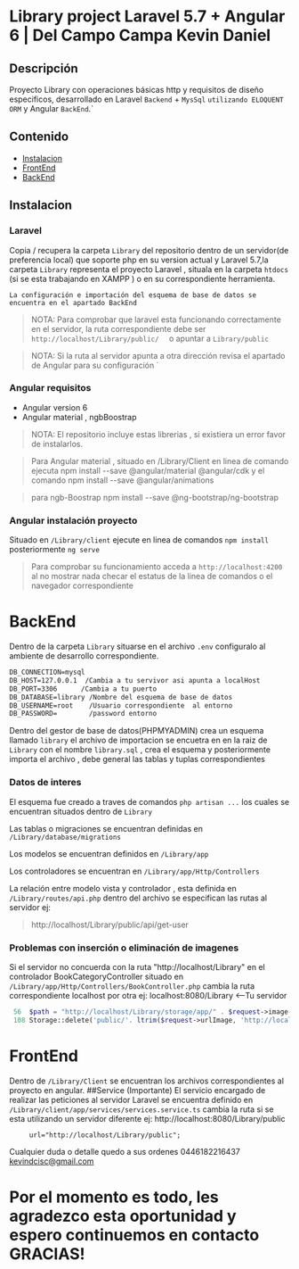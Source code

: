 # Library project Laravel 5.7 + Angular 6 | Del Campo Campa Kevin Daniel
## Descripción
Proyecto Library con operaciones básicas http y requisitos de diseño especificos, desarrollado en Laravel  `Backend` + `MysSql` `utilizando ELOQUENT ORM`
y Angular `BackEnd`.`
## Contenido
- [Instalacion](#instalacion)
- [FrontEnd](#frontEnd)
- [BackEnd](#BackEnd)

## Instalacion
### Laravel
Copia / recupera la carpeta `Library` del repositorio dentro de un servidor(de preferencia local) que soporte php en su version actual y Laravel 5.7,la carpeta `Library` representa el proyecto  Laravel , situala en la carpeta `htdocs` (si se esta trabajando en XAMPP  ) o en su correspondiente herramienta.

`La configuración e importación del esquema de base de datos se encuentra en el apartado BackEnd`
> NOTA: Para comprobar que laravel esta funcionando correctamente en el servidor, la ruta correspondiente debe ser `http://localhost/Library/public/  ` o apuntar a `Library/public`

> NOTA: Si la ruta al servidor apunta a otra dirección revisa el apartado de Angular para su configuración `

### Angular requisitos
- Angular version 6
- Angular material , ngbBoostrap

> NOTA: El repositorio incluye estas librerias , si existiera un error favor de instalarlos.


 > Para Angular material , situado en /Library/Client en linea de     comando   ejecuta npm install --save @angular/material @angular/cdk y el  comando
    npm install --save @angular/animations

> para ngb-Boostrap npm install --save @ng-bootstrap/ng-bootstrap
### Angular instalación proyecto
Situado en `/Library/client` ejecute en linea de comandos `npm install` posteriormente `ng serve`
> Para comprobar su funcionamiento acceda a `http://localhost:4200` al no mostrar nada checar el estatus de la linea de comandos o el navegador correspondiente

# BackEnd

Dentro de la carpeta `Library` situarse en el archivo `.env`
configuralo al ambiente de desarrollo correspondiente.
```html
DB_CONNECTION=mysql
DB_HOST=127.0.0.1  /Cambia a tu servivor asi apunta a localHost
DB_PORT=3306      /Cambia a tu puerto
DB_DATABASE=library /Nombre del esquema de base de datos
DB_USERNAME=root    /Usuario correspondiente  al entorno
DB_PASSWORD=        /password entorno
```
Dentro del gestor de base de datos(PHPMYADMIN) crea un esquema llamado
`library` el archivo de importacion se encuetra en en la raiz de `Library` con el nombre `library.sql` , crea el esquema y posteriormente importa el archivo , debe general las tablas y tuplas correspondientes
### Datos de interes

El esquema fue creado a traves de comandos `php artisan ...` los cuales se encuentran situados dentro de `Library`

Las tablas o migraciones se encuentran definidas en `/Library/database/migrations`

Los modelos se encuentran definidos en `/Library/app`

Los controladores se encuentran en  `/Library/app/Http/Controllers`

La relación entre modelo vista y controlador , esta definida en `/Library/routes/api.php` dentro del archivo se especifican las rutas al servidor ej:
> http://localhost/Library/public/api/get-user

### Problemas con inserción o eliminación de imagenes

Si el servidor no concuerda con la ruta "http://localhost/Library" en el controlador  BookCategoryController situado en `/Library/app/Http/Controllers/BookController.php` cambia la ruta correspondiente  localhost por otra ej: localhost:8080/Library <--Tu servidor
```php
 56  $path = "http://localhost/Library/storage/app/" . $request->image->store('public');
 108 Storage::delete('public/'. ltrim($request->urlImage, 'http://localhost/Library/storage/app/public/')  );
```
# FrontEnd
Dentro de `/Library/Client` se encuentran los archivos correspondientes al proyecto en angular.
##Service (Importante)
El servicio encargado de realizar las peticiones al servidor Laravel se encuentra definido en `/Library/client/app/services/services.service.ts` cambia la ruta si se esta utilizando un servidor diferente ej:
http://localhost:8080/Library/public
```javascritp
     url="http://localhost/Library/public";
```
Cualquier duda o detalle quedo a sus ordenes 0446182216437 kevindcisc@gmail.com
# Por el momento es todo, les agradezco esta oportunidad y espero continuemos en contacto GRACIAS!
